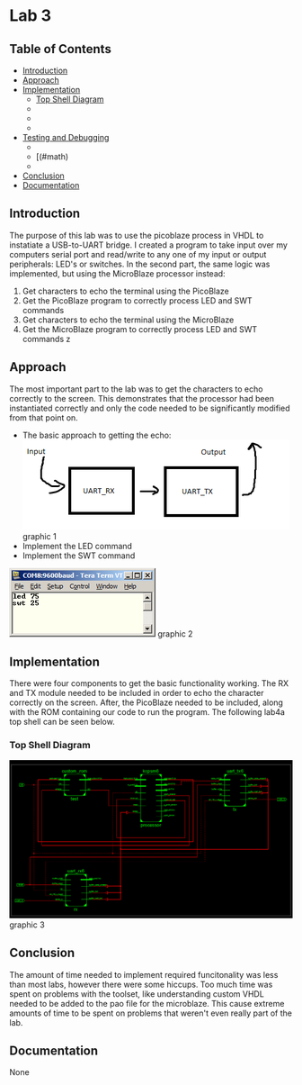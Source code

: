# Lab 3 #
## Table of Contents ##
- [Introduction](#introduction)
- [Approach](#approach)
- [Implementation](#implementation)
    - [Top Shell Diagram](#top-shell-diagram)
    - [](#character-generator-diagram)
    - [](#character-generator)
    - [](#nes-controller)
- [Testing and Debugging](#testing-and-debugging)
    - [](#character-positioning)
    - [(#math)
    - [](#scrolling)
- [Conclusion](#conclusion)
- [Documentation](#documentation)


## Introduction ##
The purpose of this lab was to use the picoblaze process in VHDL to instatiate a USB-to-UART bridge.  I created a program to take input over my computers serial port and read/write to any one of my input or output peripherals: LED's or switches.  In the second part, the same logic was implemented, but using the MicroBlaze processor instead:

 1. Get characters to echo the terminal using the PicoBlaze
 2. Get the PicoBlaze program to correctly process LED and SWT commands 
 3. Get characters to echo the terminal using the MicroBlaze
 4. Get the MicroBlaze program to correctly process LED and SWT commands 
z
## Approach ##
The most important part to the lab was to get the characters to echo correctly to the screen.  This demonstrates that the processor had been instantiated correctly and only the code needed to be significantly modified from that point on.

 - The basic approach to getting the echo:
![echo](images/basic_ex.png)
graphic 1
 - Implement the LED command
 - Implement the SWT command

![commands](images/command_ex.jpg)
graphic 2

## Implementation ##
There were four components to get the basic functionality working.  The RX and TX module needed to be included in order to echo the character correctly on the screen.  After, the PicoBlaze needed to be included, along with the ROM containing our code to run the program.  The following lab4a top shell can be seen below.
### Top Shell Diagram ###
![Block Diagram](images/BlockDiagram.png)
graphic 3

## Conclusion ##
The amount of time needed to implement required funcitonality was less than most labs, however there were some hiccups.  Too much time was spent on problems with the toolset, like understanding custom VHDL needed to be added to the pao file for the microblaze.  This cause extreme amounts of time to be spent on problems that weren't even really part of the lab.
## Documentation ##
None